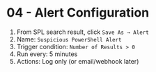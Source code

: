 # 04 - Alert Configuration

1. From SPL search result, click `Save As → Alert`
2. Name: `Suspicious PowerShell Alert`
3. Trigger condition: `Number of Results > 0`
4. Run every: 5 minutes
5. Actions: Log only (or email/webhook later)

